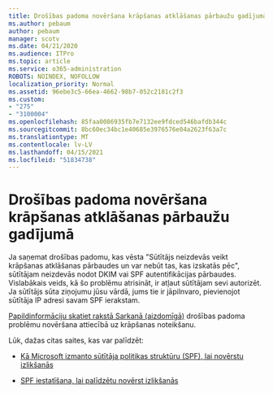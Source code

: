 ```yaml
---
title: Drošības padoma novēršana krāpšanas atklāšanas pārbaužu gadījumā
ms.author: pebaum
author: pebaum
manager: scotv
ms.date: 04/21/2020
ms.audience: ITPro
ms.topic: article
ms.service: o365-administration
ROBOTS: NOINDEX, NOFOLLOW
localization_priority: Normal
ms.assetid: 96ebe3c5-66ea-4662-98b7-052c2181c2f3
ms.custom:
- "275"
- "3100004"
ms.openlocfilehash: 85faa0086935fb7e7132ee9fdced546bafdb344c
ms.sourcegitcommit: 8bc60ec34bc1e40685e3976576e04a2623f63a7c
ms.translationtype: MT
ms.contentlocale: lv-LV
ms.lasthandoff: 04/15/2021
ms.locfileid: "51834738"
---
```

# <a name="troubleshooting-the-safety-tip-for-fraud-detection-checks"></a>Drošības padoma novēršana krāpšanas atklāšanas pārbaužu gadījumā

Ja saņemat drošības padomu, kas vēsta "Sūtītājs neizdevās veikt krāpšanas atklāšanas pārbaudes un var nebūt tas, kas izskatās pēc", sūtītājam neizdevās nodot DKIM vai SPF autentifikācijas pārbaudes. Vislabākais veids, kā šo problēmu atrisināt, ir atļaut sūtītājam sevi autorizēt. Ja sūtītājs sūta ziņojumu jūsu vārdā, jums tie ir jāpilnvaro, pievienojot sūtītāja IP adresi savam SPF ierakstam.
  
[Papildinformāciju skatiet rakstā Sarkanā (aizdomīgā)](https://blogs.msdn.microsoft.com/tzink/2016/11/02/troubleshooting-the-red-suspicious-safety-tip-for-fraud-detection-checks/) drošības padoma problēmu novēršana attiecībā uz krāpšanas noteikšanu.
  
Lūk, dažas citas saites, kas var palīdzēt:
  
- [Kā Microsoft izmanto sūtītāja politikas struktūru (SPF), lai novērstu izlikšanās](https://docs.microsoft.com/microsoft-365/security/office-365-security/how-office-365-uses-spf-to-prevent-spoofing)

- [SPF iestatīšana, lai palīdzētu novērst izlikšanās](https://docs.microsoft.com/microsoft-365/security/office-365-security/set-up-spf-in-office-365-to-help-prevent-spoofing)
